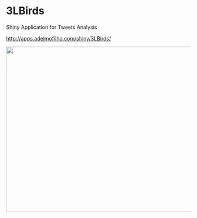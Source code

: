 # 3LBirds
Shiny Application for Tweets Analysis

http://apps.adelmofilho.com/shiny/3LBirds/


<p align="center">
  <img width="860" height="450" src="https://i.imgur.com/UwONiyR.png">
</p>
